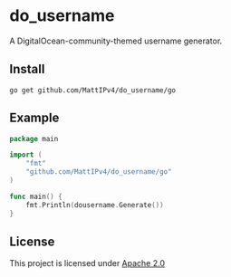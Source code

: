 # do_username

A DigitalOcean-community-themed username generator.

## Install

`go get github.com/MattIPv4/do_username/go`

## Example

```go
package main

import (
	"fmt"
	"github.com/MattIPv4/do_username/go"
)

func main() {
	fmt.Println(dousername.Generate())
}
```

## License

This project is licensed under [Apache 2.0](LICENSE) 
